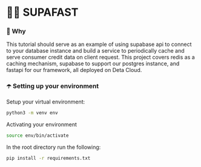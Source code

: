 <h1 style="center">🏄‍♂️ SUPAFAST</h1>

### 🐴 Why
This tutorial should serve as an example of using supabase api to connect to your database instance and build a service to periodically cache and serve consumer credit data on client request. This project covers redis as a caching mechanism, supabase to support our postgres instance, and fastapi for our framework, all deployed on Deta Cloud. 

### ☂️ Setting up your environment

Setup your virtual environment:

```bash
python3 -m venv env 
```

Activating your environment

```zsh 
source env/bin/activate
```

In the root directory run the following:

```bash
pip install -r requirements.txt
```


